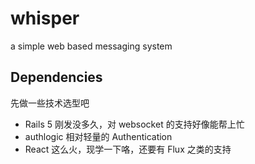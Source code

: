 # whisper
a simple web based messaging system

## Dependencies
先做一些技术选型吧

- Rails 5 刚发没多久，对 websocket 的支持好像能帮上忙
- authlogic 相对轻量的 Authentication
- React 这么火，现学一下咯，还要有 Flux 之类的支持
